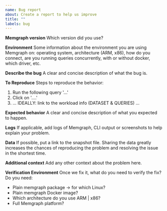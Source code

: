 ```yaml
---
name: Bug report
about: Create a report to help us improve
title: ""
labels: bug
---
```


**Memgraph version**
Which version did you use?

**Environment**
Some information about the environment you are using Memgraph on: operating
system, architecture (ARM, x86), how do you connect, are you running queries
concurrently, with or without docker, which driver, etc.

**Describe the bug**
A clear and concise description of what the bug is.

**To Reproduce**
Steps to reproduce the behavior:
1. Run the following query '...'
2. Click on '....'
3. ... IDEALLY: link to the workload info (DATASET & QUERIES) ...

**Expected behavior**
A clear and concise description of what you expected to happen.

**Logs**
If applicable, add logs of Memgraph, CLI output or screenshots to help explain
your problem.

**Data**
If possible, put a link to the snapshot file. Sharing the data greatly increases
the chances of reproducing the problem and resolving the issue in the shortest time.

**Additional context**
Add any other context about the problem here.

**Verification Environment**
Once we fix it, what do you need to verify the fix?
Do you need:
* Plain memgraph package -> for which Linux?
* Plain memgraph Docker image?
* Which architecture do you use ARM | x86?
* Full Memgraph platform?
